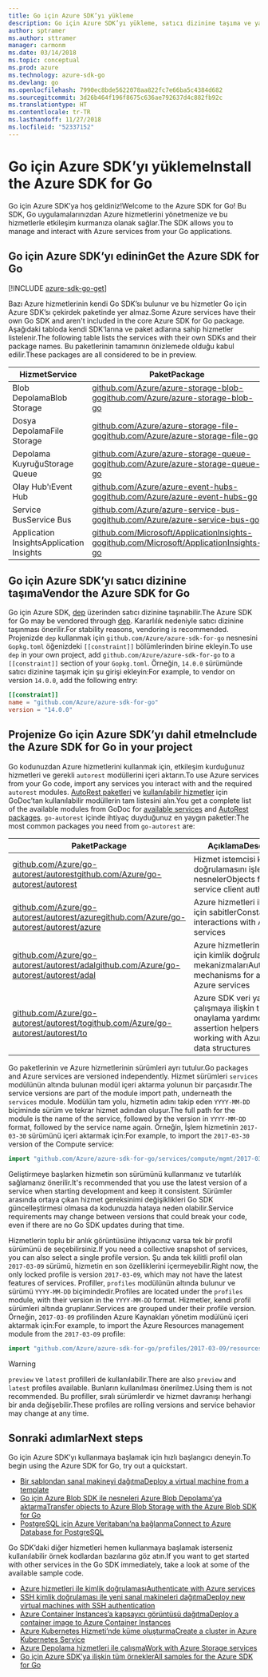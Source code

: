 ```yaml
---
title: Go için Azure SDK’yı yükleme
description: Go için Azure SDK’yı yükleme, satıcı dizinine taşıma ve yapılandırma.
author: sptramer
ms.author: sttramer
manager: carmonm
ms.date: 03/14/2018
ms.topic: conceptual
ms.prod: azure
ms.technology: azure-sdk-go
ms.devlang: go
ms.openlocfilehash: 7990ec8bde5622078aa822fc7e66ba5c4384d682
ms.sourcegitcommit: 3d26b464f196f8675c636ae792637d4c882fb92c
ms.translationtype: HT
ms.contentlocale: tr-TR
ms.lasthandoff: 11/27/2018
ms.locfileid: "52337152"
---
```

# <a name="install-the-azure-sdk-for-go"></a><span data-ttu-id="5506c-103">Go için Azure SDK’yı yükleme</span><span class="sxs-lookup"><span data-stu-id="5506c-103">Install the Azure SDK for Go</span></span>

<span data-ttu-id="5506c-104">Go için Azure SDK’ya hoş geldiniz!</span><span class="sxs-lookup"><span data-stu-id="5506c-104">Welcome to the Azure SDK for Go!</span></span> <span data-ttu-id="5506c-105">Bu SDK, Go uygulamalarınızdan Azure hizmetlerini yönetmenize ve bu hizmetlerle etkileşim kurmanıza olanak sağlar.</span><span class="sxs-lookup"><span data-stu-id="5506c-105">The SDK allows you to manage and interact with Azure services from your Go applications.</span></span>

## <a name="get-the-azure-sdk-for-go"></a><span data-ttu-id="5506c-106">Go için Azure SDK’yı edinin</span><span class="sxs-lookup"><span data-stu-id="5506c-106">Get the Azure SDK for Go</span></span>

[!INCLUDE [azure-sdk-go-get](includes/azure-sdk-go-get.md)]

<span data-ttu-id="5506c-107">Bazı Azure hizmetlerinin kendi Go SDK’sı bulunur ve bu hizmetler Go için Azure SDK’sı çekirdek paketinde yer almaz.</span><span class="sxs-lookup"><span data-stu-id="5506c-107">Some Azure services have their own Go SDK and aren't included in the core Azure SDK for Go package.</span></span> <span data-ttu-id="5506c-108">Aşağıdaki tabloda kendi SDK’larına ve paket adlarına sahip hizmetler listelenir.</span><span class="sxs-lookup"><span data-stu-id="5506c-108">The following table lists the services with their own SDKs and their package names.</span></span> <span data-ttu-id="5506c-109">Bu paketlerinin tamamının önizlemede olduğu kabul edilir.</span><span class="sxs-lookup"><span data-stu-id="5506c-109">These packages are all considered to be in preview.</span></span>

| <span data-ttu-id="5506c-110">Hizmet</span><span class="sxs-lookup"><span data-stu-id="5506c-110">Service</span></span> | <span data-ttu-id="5506c-111">Paket</span><span class="sxs-lookup"><span data-stu-id="5506c-111">Package</span></span> |
|---------|---------|
| <span data-ttu-id="5506c-112">Blob Depolama</span><span class="sxs-lookup"><span data-stu-id="5506c-112">Blob Storage</span></span> | [<span data-ttu-id="5506c-113">github.com/Azure/azure-storage-blob-go</span><span class="sxs-lookup"><span data-stu-id="5506c-113">github.com/Azure/azure-storage-blob-go</span></span>](https://github.com/Azure/azure-storage-blob-go) |
| <span data-ttu-id="5506c-114">Dosya Depolama</span><span class="sxs-lookup"><span data-stu-id="5506c-114">File Storage</span></span> | [<span data-ttu-id="5506c-115">github.com/Azure/azure-storage-file-go</span><span class="sxs-lookup"><span data-stu-id="5506c-115">github.com/Azure/azure-storage-file-go</span></span>](https://github.com/Azure/azure-storage-file-go) |
| <span data-ttu-id="5506c-116">Depolama Kuyruğu</span><span class="sxs-lookup"><span data-stu-id="5506c-116">Storage Queue</span></span> | [<span data-ttu-id="5506c-117">github.com/Azure/azure-storage-queue-go</span><span class="sxs-lookup"><span data-stu-id="5506c-117">github.com/Azure/azure-storage-queue-go</span></span>](https://github.com/Azure/azure-storage-queue-go) |
| <span data-ttu-id="5506c-118">Olay Hub'ı</span><span class="sxs-lookup"><span data-stu-id="5506c-118">Event Hub</span></span> | [<span data-ttu-id="5506c-119">github.com/Azure/azure-event-hubs-go</span><span class="sxs-lookup"><span data-stu-id="5506c-119">github.com/Azure/azure-event-hubs-go</span></span>](https://github.com/Azure/azure-event-hubs-go) |
| <span data-ttu-id="5506c-120">Service Bus</span><span class="sxs-lookup"><span data-stu-id="5506c-120">Service Bus</span></span> | [<span data-ttu-id="5506c-121">github.com/Azure/azure-service-bus-go</span><span class="sxs-lookup"><span data-stu-id="5506c-121">github.com/Azure/azure-service-bus-go</span></span>](https://github.com/Azure/azure-service-bus-go) |
| <span data-ttu-id="5506c-122">Application Insights</span><span class="sxs-lookup"><span data-stu-id="5506c-122">Application Insights</span></span> | [<span data-ttu-id="5506c-123">github.com/Microsoft/ApplicationInsights-go</span><span class="sxs-lookup"><span data-stu-id="5506c-123">github.com/Microsoft/ApplicationInsights-go</span></span>](https://github.com/Microsoft/ApplicationInsights-go) |

## <a name="vendor-the-azure-sdk-for-go"></a><span data-ttu-id="5506c-124">Go için Azure SDK’yı satıcı dizinine taşıma</span><span class="sxs-lookup"><span data-stu-id="5506c-124">Vendor the Azure SDK for Go</span></span>

<span data-ttu-id="5506c-125">Go için Azure SDK, [dep](https://github.com/golang/dep) üzerinden satıcı dizinine taşınabilir.</span><span class="sxs-lookup"><span data-stu-id="5506c-125">The Azure SDK for Go may be vendored through [dep](https://github.com/golang/dep).</span></span> <span data-ttu-id="5506c-126">Kararlılık nedeniyle satıcı dizinine taşınması önerilir.</span><span class="sxs-lookup"><span data-stu-id="5506c-126">For stability reasons, vendoring is recommended.</span></span> <span data-ttu-id="5506c-127">Projenizde `dep` kullanmak için `github.com/Azure/azure-sdk-for-go` nesnesini `Gopkg.toml` öğenizdeki `[[constraint]]` bölümlerinden birine ekleyin.</span><span class="sxs-lookup"><span data-stu-id="5506c-127">To use `dep` in your own project, add `github.com/Azure/azure-sdk-for-go` to a `[[constraint]]` section of your `Gopkg.toml`.</span></span> <span data-ttu-id="5506c-128">Örneğin, `14.0.0` sürümünde satıcı dizinine taşımak için şu girişi ekleyin:</span><span class="sxs-lookup"><span data-stu-id="5506c-128">For example, to vendor on version `14.0.0`, add the following entry:</span></span>

```toml
[[constraint]]
name = "github.com/Azure/azure-sdk-for-go"
version = "14.0.0"
```

## <a name="include-the-azure-sdk-for-go-in-your-project"></a><span data-ttu-id="5506c-129">Projenize Go için Azure SDK’yı dahil etme</span><span class="sxs-lookup"><span data-stu-id="5506c-129">Include the Azure SDK for Go in your project</span></span>

<span data-ttu-id="5506c-130">Go kodunuzdan Azure hizmetlerini kullanmak için, etkileşim kurduğunuz hizmetleri ve gerekli `autorest` modüllerini içeri aktarın.</span><span class="sxs-lookup"><span data-stu-id="5506c-130">To use Azure services from your Go code, import any services you interact with and the required `autorest` modules.</span></span>
<span data-ttu-id="5506c-131">[AutoRest paketleri](https://godoc.org/github.com/Azure/go-autorest) ve [kullanılabilir hizmetler](https://godoc.org/github.com/Azure/azure-sdk-for-go) için GoDoc’tan kullanılabilir modüllerin tam listesini alın.</span><span class="sxs-lookup"><span data-stu-id="5506c-131">You get a complete list of the available modules from GoDoc for [available services](https://godoc.org/github.com/Azure/azure-sdk-for-go) and [AutoRest packages](https://godoc.org/github.com/Azure/go-autorest).</span></span> <span data-ttu-id="5506c-132">`go-autorest` içinde ihtiyaç duyduğunuz en yaygın paketler:</span><span class="sxs-lookup"><span data-stu-id="5506c-132">The most common packages you need from `go-autorest` are:</span></span>

| <span data-ttu-id="5506c-133">Paket</span><span class="sxs-lookup"><span data-stu-id="5506c-133">Package</span></span> | <span data-ttu-id="5506c-134">Açıklama</span><span class="sxs-lookup"><span data-stu-id="5506c-134">Description</span></span> |
|---------|-------------|
| <span data-ttu-id="5506c-135">[github.com/Azure/go-autorest/autorest][autorest]</span><span class="sxs-lookup"><span data-stu-id="5506c-135">[github.com/Azure/go-autorest/autorest][autorest]</span></span> | <span data-ttu-id="5506c-136">Hizmet istemcisi kimlik doğrulamasını işlemek için nesneler</span><span class="sxs-lookup"><span data-stu-id="5506c-136">Objects for handling service client authentication</span></span> |
| <span data-ttu-id="5506c-137">[github.com/Azure/go-autorest/autorest/azure][autorest/azure]</span><span class="sxs-lookup"><span data-stu-id="5506c-137">[github.com/Azure/go-autorest/autorest/azure][autorest/azure]</span></span> | <span data-ttu-id="5506c-138">Azure hizmetleri ile etkileşim için sabitler</span><span class="sxs-lookup"><span data-stu-id="5506c-138">Constants for interactions with Azure services</span></span> |
| <span data-ttu-id="5506c-139">[github.com/Azure/go-autorest/autorest/adal][autorest/adal]</span><span class="sxs-lookup"><span data-stu-id="5506c-139">[github.com/Azure/go-autorest/autorest/adal][autorest/adal]</span></span> | <span data-ttu-id="5506c-140">Azure hizmetlerine erişmek için kimlik doğrulaması mekanizmaları</span><span class="sxs-lookup"><span data-stu-id="5506c-140">Authentication mechanisms for accessing Azure services</span></span> |
| <span data-ttu-id="5506c-141">[github.com/Azure/go-autorest/autorest/to][autorest/to]</span><span class="sxs-lookup"><span data-stu-id="5506c-141">[github.com/Azure/go-autorest/autorest/to][autorest/to]</span></span> | <span data-ttu-id="5506c-142">Azure SDK veri yapıları ile çalışmaya ilişkin tür onaylama yardımcıları</span><span class="sxs-lookup"><span data-stu-id="5506c-142">Type assertion helpers for working with Azure SDK data structures</span></span> |

[autorest]: https://godoc.org/github.com/Azure/go-autorest/autorest
[autorest/azure]: https://godoc.org/github.com/Azure/go-autorest/autorest/azure
[autorest/adal]: https://godoc.org/github.com/Azure/go-autorest/autorest/adal
[autorest/to]: https://godoc.org/github.com/Azure/go-autorest/autorest/to

<span data-ttu-id="5506c-143">Go paketlerinin ve Azure hizmetlerinin sürümleri ayrı tutulur.</span><span class="sxs-lookup"><span data-stu-id="5506c-143">Go packages and Azure services are versioned independently.</span></span> <span data-ttu-id="5506c-144">Hizmet sürümleri `services` modülünün altında bulunan modül içeri aktarma yolunun bir parçasıdır.</span><span class="sxs-lookup"><span data-stu-id="5506c-144">The service versions are part of the module import path, underneath the `services` module.</span></span> <span data-ttu-id="5506c-145">Modülün tam yolu, hizmetin adını takip eden `YYYY-MM-DD` biçiminde sürüm ve tekrar hizmet adından oluşur.</span><span class="sxs-lookup"><span data-stu-id="5506c-145">The full path for the module is the name of the service, followed by the version in `YYYY-MM-DD` format, followed by the service name again.</span></span> <span data-ttu-id="5506c-146">Örneğin, İşlem hizmetinin `2017-03-30` sürümünü içeri aktarmak için:</span><span class="sxs-lookup"><span data-stu-id="5506c-146">For example, to import the `2017-03-30` version of the Compute service:</span></span>

```go
import "github.com/Azure/azure-sdk-for-go/services/compute/mgmt/2017-03-30/compute"
```

<span data-ttu-id="5506c-147">Geliştirmeye başlarken hizmetin son sürümünü kullanmanız ve tutarlılık sağlamanız önerilir.</span><span class="sxs-lookup"><span data-stu-id="5506c-147">It's recommended that you use the latest version of a service when starting development and keep it consistent.</span></span>
<span data-ttu-id="5506c-148">Sürümler arasında ortaya çıkan hizmet gereksinimi değişiklikleri Go SDK güncelleştirmesi olmasa da kodunuzda hataya neden olabilir.</span><span class="sxs-lookup"><span data-stu-id="5506c-148">Service requirements may change between versions that could break your code, even if there are no Go SDK updates during that time.</span></span>

<span data-ttu-id="5506c-149">Hizmetlerin toplu bir anlık görüntüsüne ihtiyacınız varsa tek bir profil sürümünü de seçebilirsiniz.</span><span class="sxs-lookup"><span data-stu-id="5506c-149">If you need a collective snapshot of services, you can also select a single profile version.</span></span> <span data-ttu-id="5506c-150">Şu anda tek kilitli profil olan `2017-03-09` sürümü, hizmetin en son özelliklerini içermeyebilir.</span><span class="sxs-lookup"><span data-stu-id="5506c-150">Right now, the only locked profile is version `2017-03-09`, which may not have the latest features of services.</span></span> <span data-ttu-id="5506c-151">Profiller, `profiles` modülünün altında bulunur ve sürümü `YYYY-MM-DD` biçimindedir.</span><span class="sxs-lookup"><span data-stu-id="5506c-151">Profiles are located under the `profiles` module, with their version in the `YYYY-MM-DD` format.</span></span> <span data-ttu-id="5506c-152">Hizmetler, kendi profil sürümleri altında gruplanır.</span><span class="sxs-lookup"><span data-stu-id="5506c-152">Services are grouped under their profile version.</span></span> <span data-ttu-id="5506c-153">Örneğin, `2017-03-09` profilinden Azure Kaynakları yönetim modülünü içeri aktarmak için:</span><span class="sxs-lookup"><span data-stu-id="5506c-153">For example, to import the Azure Resources management module from the `2017-03-09` profile:</span></span>

```go
import "github.com/Azure/azure-sdk-for-go/profiles/2017-03-09/resources/mgmt/resources"
```

> [!WARNING]
> <span data-ttu-id="5506c-154">`preview` ve `latest` profilleri de kullanılabilir.</span><span class="sxs-lookup"><span data-stu-id="5506c-154">There are also `preview` and `latest` profiles available.</span></span> <span data-ttu-id="5506c-155">Bunların kullanılması önerilmez.</span><span class="sxs-lookup"><span data-stu-id="5506c-155">Using them is not recommended.</span></span> <span data-ttu-id="5506c-156">Bu profiller, sıralı sürümlerdir ve hizmet davranışı herhangi bir anda değişebilir.</span><span class="sxs-lookup"><span data-stu-id="5506c-156">These profiles are rolling versions and service behavior may change at any time.</span></span>

## <a name="next-steps"></a><span data-ttu-id="5506c-157">Sonraki adımlar</span><span class="sxs-lookup"><span data-stu-id="5506c-157">Next steps</span></span>

<span data-ttu-id="5506c-158">Go için Azure SDK’yı kullanmaya başlamak için hızlı başlangıcı deneyin.</span><span class="sxs-lookup"><span data-stu-id="5506c-158">To begin using the Azure SDK for Go, try out a quickstart.</span></span>

* [<span data-ttu-id="5506c-159">Bir şablondan sanal makineyi dağıtma</span><span class="sxs-lookup"><span data-stu-id="5506c-159">Deploy a virtual machine from a template</span></span>](azure-sdk-go-qs-vm.md)
* [<span data-ttu-id="5506c-160">Go için Azure Blob SDK ile nesneleri Azure Blob Depolama’ya aktarma</span><span class="sxs-lookup"><span data-stu-id="5506c-160">Transfer objects to Azure Blob Storage with the Azure Blob SDK for Go</span></span>](/azure/storage/blobs/storage-quickstart-blobs-go?toc=%2fgo%2fazure%2ftoc.json)
* [<span data-ttu-id="5506c-161">PostgreSQL için Azure Veritabanı’na bağlanma</span><span class="sxs-lookup"><span data-stu-id="5506c-161">Connect to Azure Database for PostgreSQL</span></span>](/azure/postgresql/connect-go?toc=%2fgo%2fazure%2ftoc.json)

<span data-ttu-id="5506c-162">Go SDK’daki diğer hizmetleri hemen kullanmaya başlamak isterseniz kullanılabilir örnek kodlardan bazılarına göz atın.</span><span class="sxs-lookup"><span data-stu-id="5506c-162">If you want to get started with other services in the Go SDK immediately, take a look at some of the available sample code.</span></span>

* [<span data-ttu-id="5506c-163">Azure hizmetleri ile kimlik doğrulaması</span><span class="sxs-lookup"><span data-stu-id="5506c-163">Authenticate with Azure services</span></span>](https://github.com/Azure-Samples/azure-sdk-for-go-samples/tree/master/internal/iam)
* [<span data-ttu-id="5506c-164">SSH kimlik doğrulaması ile yeni sanal makineleri dağıtma</span><span class="sxs-lookup"><span data-stu-id="5506c-164">Deploy new virtual machines with SSH authentication</span></span>](https://github.com/Azure-Samples/azure-sdk-for-go-samples/tree/master/compute)
* [<span data-ttu-id="5506c-165">Azure Container Instances’a kapsayıcı görüntüsü dağıtma</span><span class="sxs-lookup"><span data-stu-id="5506c-165">Deploy a container image to Azure Container Instances</span></span>](https://github.com/Azure-Samples/azure-sdk-for-go-samples/tree/master/containerinstance)
* [<span data-ttu-id="5506c-166">Azure Kubernetes Hizmeti’nde küme oluşturma</span><span class="sxs-lookup"><span data-stu-id="5506c-166">Create a cluster in Azure Kubernetes Service</span></span>](https://github.com/Azure-Samples/azure-sdk-for-go-samples/tree/master/containerservice)
* [<span data-ttu-id="5506c-167">Azure Depolama hizmetleri ile çalışma</span><span class="sxs-lookup"><span data-stu-id="5506c-167">Work with Azure Storage services</span></span>](https://github.com/Azure-Samples/azure-sdk-for-go-samples/tree/master/storage)
* [<span data-ttu-id="5506c-168">Go için Azure SDK’ya ilişkin tüm örnekler</span><span class="sxs-lookup"><span data-stu-id="5506c-168">All samples for the Azure SDK for Go</span></span>](https://github.com/azure-samples/azure-sdk-for-go-samples)
